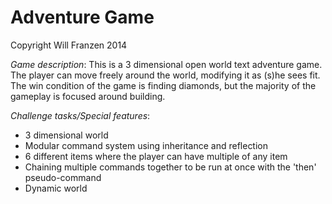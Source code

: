 Adventure Game
===

Copyright Will Franzen 2014

*Game description*:
This is a 3 dimensional open world text adventure game. The player can move freely around
the world, modifying it as (s)he sees fit. The win condition of the game is finding diamonds,
but the majority of the gameplay is focused around building.

*Challenge tasks/Special features*:
 
- 3 dimensional world
- Modular command system using inheritance and reflection
- 6 different items where the player can have multiple of any item
- Chaining multiple commands together to be run at once with the 'then' pseudo-command
- Dynamic world
